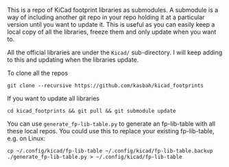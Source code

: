 This is a repo of KiCad footprint libraries as submodules. A submodule is a way of including another git repo in your repo holding it at a particular version until you want to update it. This is useful as you can easily keep a local copy of all the libraries, freeze them and only update when you want to. 

All the official libraries are under the `Kicad/` sub-directory. I will keep adding to this and updating when the libraries update.

To clone all the repos 

    git clone --recursive https://github.com/kasbah/kicad_footprints

If you want to update all libraries 

    cd kicad_footprints && git pull && git submodule update 

You can use `generate_fp-lib-table.py` to generate an fp-lib-table with all
these local repos. You could use this to replace your existing fp-lib-table, e.g. on Linux:
    
    cp ~/.config/kicad/fp-lib-table ~/.config/kicad/fp-lib-table.backup
    ./generate_fp-lib-table.py > ~/.config/kicad/fp-lib-table


